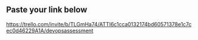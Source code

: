 ## Paste your link below

https://trello.com/invite/b/TLGmHa74/ATTI6c1cca0132174bd60571378e1c7cec0d46229A1A/devopsassessment